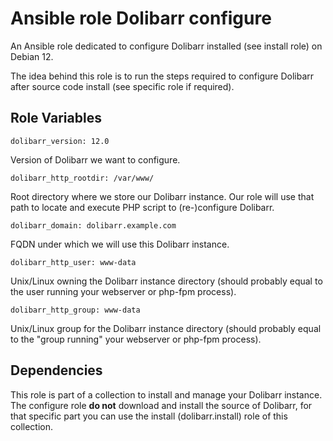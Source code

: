 # Ansible role Dolibarr configure

An Ansible role dedicated to configure Dolibarr installed (see install
role) on Debian 12.

The idea behind this role is to run the steps required to configure
Dolibarr after source code install (see specific role if required).

## Role Variables

    dolibarr_version: 12.0

Version of Dolibarr we want to configure.

    dolibarr_http_rootdir: /var/www/

Root directory where we store our Dolibarr instance. Our role will use
that path to locate and execute PHP script to (re-)configure Dolibarr.

    dolibarr_domain: dolibarr.example.com

FQDN under which we will use this Dolibarr instance.

    dolibarr_http_user: www-data

Unix/Linux owning the Dolibarr instance directory (should probably equal
to the user running your webserver or php-fpm process).

    dolibarr_http_group: www-data

Unix/Linux group for the Dolibarr instance directory (should probably
equal to the "group running" your webserver or php-fpm process).

## Dependencies

This role is part of a collection to install and manage your Dolibarr
instance. The configure role **do not** download and install the source
of Dolibarr, for that specific part you can use the install
(dolibarr.install) role of this collection.
